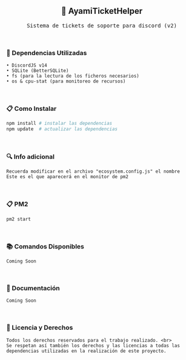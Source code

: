 <h2 align="center"> 🎫 AyamiTicketHelper </h2>

<pre align="center">
Sistema de tickets de soporte para discord (v2)
</pre>

<br>


### 🧰 Dependencias Utilizadas
```
• DiscordJS v14
• SQLite (BetterSQLite)
• fs (para la lectura de los ficheros necesarios)
• os & cpu-stat (para monitoreo de recursos)
```
<br>

### 📋 Como Instalar
```php
npm install # instalar las dependencias
npm update  # actualizar las dependencias
```
<br>

### 🔍 Info adicional
```
Recuerda modificar en el archivo "ecosystem.config.js" el nombre
Este es el que aparecerá en el monitor de pm2 
```
<br>

### 📋 PM2
```
pm2 start
```
<br>

### 📚 Comandos Disponibles
```
Coming Soon
```
<br>


### 📖 Documentación
```
Coming Soon
```
<br>


### 📄 Licencia y Derechos
```
Todos los derechos reservados para el trabajo realizado. <br>
Se respetan así también los derechos y las licencias a todas las dependencias utilizadas en la realización de este proyecto.
```
